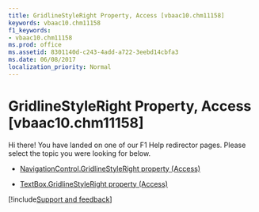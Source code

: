 ```yaml
---
title: GridlineStyleRight Property, Access [vbaac10.chm11158]
keywords: vbaac10.chm11158
f1_keywords:
- vbaac10.chm11158
ms.prod: office
ms.assetid: 8301140d-c243-4add-a722-3eebd14cbfa3
ms.date: 06/08/2017
localization_priority: Normal
---
```



# GridlineStyleRight Property, Access [vbaac10.chm11158]

Hi there! You have landed on one of our F1 Help redirector pages. Please select the topic you were looking for below.

- [NavigationControl.GridlineStyleRight property (Access)](http://msdn.microsoft.com/library/88e8a163-84ef-8f4c-f7b2-6dd2783389d1%28Office.15%29.aspx)

- [TextBox.GridlineStyleRight property (Access)](http://msdn.microsoft.com/library/c841157d-6e8d-8cd4-e23a-77d00d0af8e6%28Office.15%29.aspx)

[!include[Support and feedback](~/includes/feedback-boilerplate.md)]